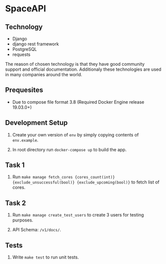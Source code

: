 # SpaceAPI

## Technology

- Django
- django rest framework
- PostgreSQL
- requests

The reason of chosen technology is that they have good community support and official documentation. Additionaly these technologies are used in many companies around the world.

## Prequesites

- Due to compose file format 3.8 (Required Docker Engine release 19.03.0+)

## Development Setup

1. Create your own version of `env` by simply copying contents of `env.example`.

2. In root directory run `docker-compose up` to build the app.

## Task 1

1. Run `make manage fetch_cores {cores_count(int)} {exclude_unsuccessful(bool)} {exclude_upcoming(bool)}` to fetch list of cores.

## Task 2

1. Run `make manage create_test_users` to create 3 users for testing purposes.

2. API Schema: `/v1/docs/`.

## Tests

1. Write `make test` to run unit tests.